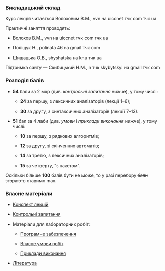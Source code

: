 <!--Ця сторінка містить усі матеріали нормативного курсу "Системне програмування" що читається у другому семестрі третього курсу на освітній програмі "Прикладна математика" факультетку комп'ютерних наук та кібернетики Київського національного університету імені Тараса Шевченка.-->

### Викладацький склад

Курс лекцій читається Волоховим В.М., vvn на uiccnet тчк com тчк ua

Практичні заняття проводять:

- Волохов В.М., vvn на uiccnet тчк com тчк ua

- Поліщук Н., polinata 46 на gmail тчк com

- Шишацька О.В., shyshatska на knu тчк ua

Підтримка сайту &mdash; Скибицький Н.М., n тчк skybytskyi на gmail тчк com

### Розподіл балів

- **54** бали за 2 мкр (див. _контрольні запитання_ нижче), 
	у тому числі:
	
	- **24** за першу, з лексичних аналізаторів (лекції 1&ndash;6);
	
	- **30** за другу, з синтаксичних аналізаторів (лекції 7&ndash;13).

- **51** бал за 4 лаби (див. _умови_ і _приклади виконання_ нижче), 
	у тому числі:

	- **10** за першу, з рядкових алгоритмів;

	- **12** за другу, зі скінченних автоматів;

	- **14** за третю, з лексичних аналізаторів;

	- **15** за четверту, "з пакетом".

Оскільки більше **100** балів бути не може, 
то у разі перебору ~~бали згорають~~ ставимо max.

### Власне матеріали

- [Конспект лекцій](lectures/lectures.md)

- [Контрольні запитання](exams/control-questions.md)

- Матеріали для лабораторних робіт:

  - [Програмне забезпечення](labs/starting-out.md)

  - [Власне умови робіт](labs/tasks/tasks.md)

  - [Приклади виконання](labs/examples/examples.md)

- [Література](books/books.md)
